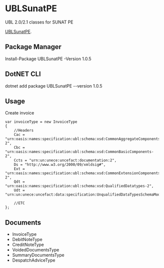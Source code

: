 # UBLSunatPE
UBL 2.0/2.1 classes for SUNAT PE

[UBLSunatPE](https://www.nuget.org/packages/UBLSunatPE).

## Package Manager
Install-Package UBLSunatPE -Version 1.0.5

## DotNET CLI
dotnet add package UBLSunatPE --version 1.0.5

## Usage
Create invoice
```
var invoiceType = new InvoiceType
{
    //Headers
    Cac = "urn:oasis:names:specification:ubl:schema:xsd:CommonAggregateComponents-2",
    Cbc = "urn:oasis:names:specification:ubl:schema:xsd:CommonBasicComponents-2",
    Ccts = "urn:un:unece:uncefact:documentation:2",
    Ds = "http://www.w3.org/2000/09/xmldsig#",
    Ext = "urn:oasis:names:specification:ubl:schema:xsd:CommonExtensionComponents-2",
    Qdt = "urn:oasis:names:specification:ubl:schema:xsd:QualifiedDatatypes-2",
    Udt = "urn:un:unece:uncefact:data:specification:UnqualifiedDataTypesSchemaModule:2",

    //ETC
};
```

## Documents
- InvoiceType
- DebitNoteType
- CreditNoteType
- VoidedDocumentsType
- SummaryDocumentsType
- DespatchAdviceType
